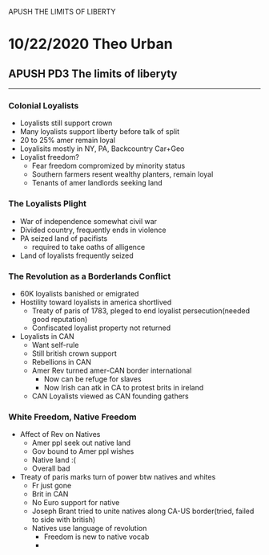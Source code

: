 APUSH THE LIMITS OF LIBERTY

# 10/22/2020 Theo Urban
## APUSH PD3 The limits of liberyty
***
### Colonial Loyalists
 - Loyalists still support crown
 - Many loyalists support liberty before talk of split
 - 20 to 25% amer remain loyal
 - Loyalisits mostly in NY, PA, Backcountry Car+Geo
 - Loyalist freedom?
	 - Fear freedom compromized by minority status
	 - Southern farmers resent wealthy planters, remain loyal
	 - Tenants of amer landlords seeking land

### The Loyalists Plight
 - War of independence somewhat civil war
 - Divided country, frequently ends in violence
 - PA seized land of pacifists
	 - required to take oaths of alligence
 - Land of loyalists frequently seized

### The Revolution as a Borderlands Conflict
 - 60K loyalists banished or emigrated 
 - Hostility toward loyalists in america shortlived
	 - Treaty of paris of 1783, pleged to end loyalist persecution(needed good reputation)
	 - Confiscated loyalist property not returned
 - Loyalists in CAN
	 - Want self-rule
	 - Still british crown support
	 - Rebellions in CAN
	 - Amer Rev turned amer-CAN border international
		 - Now can be refuge for slaves
		 - Now Irish can atk in CA to protest brits in ireland
	 - CAN Loyalists viewed as CAN founding gathers

### White Freedom, Native Freedom
 - Affect of Rev on Natives
	 - Amer ppl seek out native land
	 - Gov bound to Amer ppl wishes
	 - Native land :(
	 - Overall bad
 - Treaty of paris marks turn of power btw natives and whites
	 - Fr just gone
	 - Brit in CAN
	 - No Euro support for native
	 - Joseph Brant tried to unite natives along CA-US border(tried, failed to side with british)
	 - Natives use language of revolution
		 - Freedom is new to native vocab
		 - 